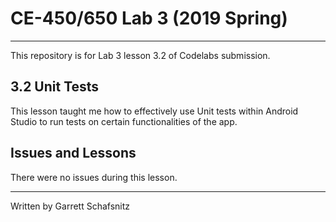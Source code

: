 # CE-450/650 Lab 3 (2019 Spring)
---
This repository is for Lab 3 lesson 3.2 of Codelabs submission.
 
## 3.2 Unit Tests

This lesson taught me how to effectively use Unit tests within Android Studio to run tests on certain functionalities of the app. 

## Issues and Lessons
 
There were no issues during this lesson. 

---
Written by Garrett Schafsnitz
